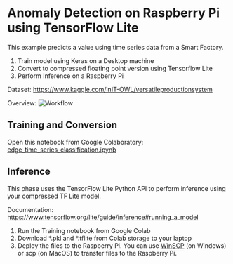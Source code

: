 # Anomaly Detection on Raspberry Pi using TensorFlow Lite

This example predicts a value using time series data from a Smart Factory.

1. Train model using Keras on a Desktop machine
2. Convert to compressed floating point version using Tensorflow Lite
3. Perform Inference on a Raspberry Pi

Dataset: https://www.kaggle.com/inIT-OWL/versatileproductionsystem

Overview:
![Workflow](https://www.tensorflow.org/lite/images/convert/workflow.svg)

## Training and Conversion
Open this notebook from Google Colaboratory: [edge_time_series_classification.ipynb](edge_time_series_classification.ipynb)

## Inference
This phase uses the TensorFlow Lite Python API to perform inference using your compressed TF Lite model.

Documentation: https://www.tensorflow.org/lite/guide/inference#running_a_model

1. Run the Training notebook from Google Colab
2. Download *.pkl and *.tflite from Colab storage to your laptop
3. Deploy the files to the Raspberry Pi. You can use [WinSCP](https://winscp.net/eng/download.php) (on Windows) or scp (on MacOS) to transfer files to the Raspberry Pi.

